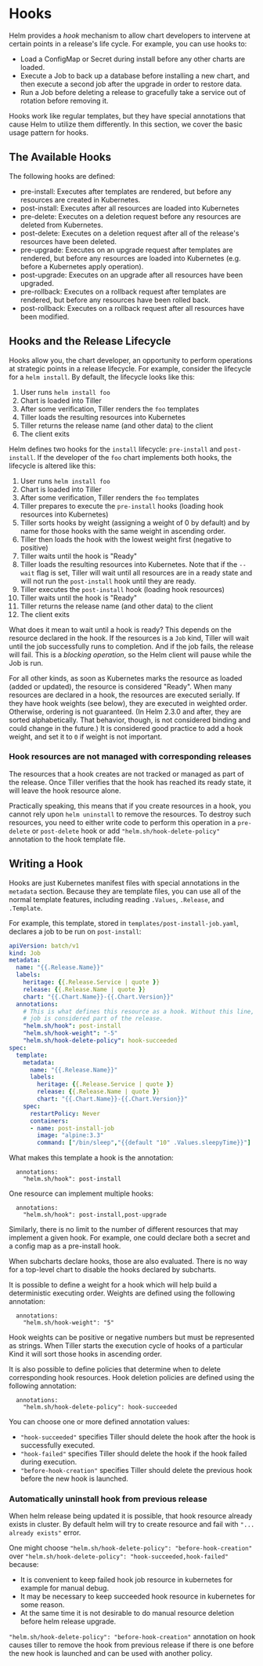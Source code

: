 # Hooks

Helm provides a _hook_ mechanism to allow chart developers to intervene
at certain points in a release's life cycle. For example, you can use
hooks to:

- Load a ConfigMap or Secret during install before any other charts are
  loaded.
- Execute a Job to back up a database before installing a new chart,
  and then execute a second job after the upgrade in order to restore
  data.
- Run a Job before deleting a release to gracefully take a service out
  of rotation before removing it.

Hooks work like regular templates, but they have special annotations
that cause Helm to utilize them differently. In this section, we cover
the basic usage pattern for hooks.

## The Available Hooks

The following hooks are defined:

- pre-install: Executes after templates are rendered, but before any
  resources are created in Kubernetes.
- post-install: Executes after all resources are loaded into Kubernetes
- pre-delete: Executes on a deletion request before any resources are
  deleted from Kubernetes.
- post-delete: Executes on a deletion request after all of the release's
  resources have been deleted.
- pre-upgrade: Executes on an upgrade request after templates are
  rendered, but before any resources are loaded into Kubernetes (e.g.
  before a Kubernetes apply operation).
- post-upgrade: Executes on an upgrade after all resources have been
  upgraded.
- pre-rollback: Executes on a rollback request after templates are
  rendered, but before any resources have been rolled back.
- post-rollback: Executes on a rollback request after all resources
  have been modified.

## Hooks and the Release Lifecycle

Hooks allow you, the chart developer, an opportunity to perform
operations at strategic points in a release lifecycle. For example,
consider the lifecycle for a `helm install`. By default, the lifecycle
looks like this:

1. User runs `helm install foo`
2. Chart is loaded into Tiller
3. After some verification, Tiller renders the `foo` templates
4. Tiller loads the resulting resources into Kubernetes
5. Tiller returns the release name (and other data) to the client
6. The client exits

Helm defines two hooks for the `install` lifecycle: `pre-install` and
`post-install`. If the developer of the `foo` chart implements both
hooks, the lifecycle is altered like this:

1. User runs `helm install foo`
2. Chart is loaded into Tiller
3. After some verification, Tiller renders the `foo` templates
4. Tiller prepares to execute the `pre-install` hooks (loading hook resources into
   Kubernetes)
5. Tiller sorts hooks by weight (assigning a weight of 0 by default) and by name for those hooks with the same weight in ascending order.
6. Tiller then loads the hook with the lowest weight first (negative to positive)
7. Tiller waits until the hook is "Ready"
8. Tiller loads the resulting resources into Kubernetes. Note that if the `--wait` 
flag is set, Tiller will wait until all resources are in a ready state
and will not run the `post-install` hook until they are ready.
9. Tiller executes the `post-install` hook (loading hook resources)
10. Tiller waits until the hook is "Ready"
11. Tiller returns the release name (and other data) to the client
12. The client exits

What does it mean to wait until a hook is ready? This depends on the
resource declared in the hook. If the resources is a `Job` kind, Tiller
will wait until the job successfully runs to completion. And if the job
fails, the release will fail. This is a _blocking operation_, so the
Helm client will pause while the Job is run.

For all other kinds, as soon as Kubernetes marks the resource as loaded
(added or updated), the resource is considered "Ready". When many
resources are declared in a hook, the resources are executed serially. If they
have hook weights (see below), they are executed in weighted order. Otherwise,
ordering is not guaranteed. (In Helm 2.3.0 and after, they are sorted
alphabetically. That behavior, though, is not considered binding and could change
in the future.) It is considered good practice to add a hook weight, and set it
to `0` if weight is not important.


### Hook resources are not managed with corresponding releases

The resources that a hook creates are not tracked or managed as part of the
release. Once Tiller verifies that the hook has reached its ready state, it
will leave the hook resource alone.

Practically speaking, this means that if you create resources in a hook, you
cannot rely upon `helm uninstall` to remove the resources. To destroy such
resources, you need to either write code to perform this operation in a `pre-delete`
or `post-delete` hook or add `"helm.sh/hook-delete-policy"` annotation to the hook template file.

## Writing a Hook

Hooks are just Kubernetes manifest files with special annotations in the
`metadata` section. Because they are template files, you can use all of
the normal template features, including reading `.Values`, `.Release`,
and `.Template`.

For example, this template, stored in `templates/post-install-job.yaml`,
declares a job to be run on `post-install`:

```yaml
apiVersion: batch/v1
kind: Job
metadata:
  name: "{{.Release.Name}}"
  labels:
    heritage: {{.Release.Service | quote }}
    release: {{.Release.Name | quote }}
    chart: "{{.Chart.Name}}-{{.Chart.Version}}"
  annotations:
    # This is what defines this resource as a hook. Without this line, the
    # job is considered part of the release.
    "helm.sh/hook": post-install
    "helm.sh/hook-weight": "-5"
    "helm.sh/hook-delete-policy": hook-succeeded
spec:
  template:
    metadata:
      name: "{{.Release.Name}}"
      labels:
        heritage: {{.Release.Service | quote }}
        release: {{.Release.Name | quote }}
        chart: "{{.Chart.Name}}-{{.Chart.Version}}"
    spec:
      restartPolicy: Never
      containers:
      - name: post-install-job
        image: "alpine:3.3"
        command: ["/bin/sleep","{{default "10" .Values.sleepyTime}}"]

```

What makes this template a hook is the annotation:

```
  annotations:
    "helm.sh/hook": post-install
```

One resource can implement multiple hooks:

```
  annotations:
    "helm.sh/hook": post-install,post-upgrade
```

Similarly, there is no limit to the number of different resources that
may implement a given hook. For example, one could declare both a secret
and a config map as a pre-install hook.

When subcharts declare hooks, those are also evaluated. There is no way
for a top-level chart to disable the hooks declared by subcharts.

It is possible to define a weight for a hook which will help build a
deterministic executing order. Weights are defined using the following annotation:

```
  annotations:
    "helm.sh/hook-weight": "5"
```

Hook weights can be positive or negative numbers but must be represented as
strings. When Tiller starts the execution cycle of hooks of a particular Kind it
will sort those hooks in ascending order. 

It is also possible to define policies that determine when to delete corresponding hook resources. Hook deletion policies are defined using the following annotation:

```
  annotations:
    "helm.sh/hook-delete-policy": hook-succeeded
```

You can choose one or more defined annotation values:
* `"hook-succeeded"` specifies Tiller should delete the hook after the hook is successfully executed.
* `"hook-failed"` specifies Tiller should delete the hook if the hook failed during execution.
* `"before-hook-creation"` specifies Tiller should delete the previous hook before the new hook is launched.

### Automatically uninstall hook from previous release

When helm release being updated it is possible, that hook resource already exists in cluster. By default helm will try to create resource and fail with `"... already exists"` error.

One might choose `"helm.sh/hook-delete-policy": "before-hook-creation"` over `"helm.sh/hook-delete-policy": "hook-succeeded,hook-failed"` because:

* It is convenient to keep failed hook job resource in kubernetes for example for manual debug.
* It may be necessary to keep succeeded hook resource in kubernetes for some reason.
* At the same time it is not desirable to do manual resource deletion before helm release upgrade.

`"helm.sh/hook-delete-policy": "before-hook-creation"` annotation on hook causes tiller to remove the hook from previous release if there is one before the new hook is launched and can be used with another policy.
